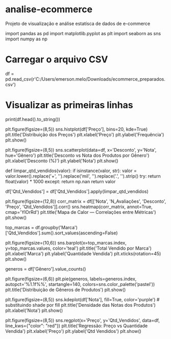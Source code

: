 # analise-ecommerce
Projeto de visualização e análise estatísca de dados de e-commerce

import pandas as pd
import matplotlib.pyplot as plt
import seaborn as sns
import numpy as np

# Carregar o arquivo CSV
df = pd.read_csv(r'C:/Users/emerson.melo/Downloads/ecommerce_preparados.csv')

# Visualizar as primeiras linhas
print(df.head().to_string())

plt.figure(figsize=(8,5))
sns.histplot(df['Preço'], bins=20, kde=True)
plt.title('Distribuição dos Preços')
plt.xlabel('Preço')
plt.ylabel('Frequência')
plt.show()

plt.figure(figsize=(8,5))
sns.scatterplot(data=df, x='Desconto', y='Nota', hue='Gênero')
plt.title('Desconto vs Nota dos Produtos por Gênero')
plt.xlabel('Desconto (%)')
plt.ylabel('Nota')
plt.show()

def limpar_qtd_vendidos(valor):
    if isinstance(valor, str):
        valor = valor.lower().replace('+', '').replace('mil', '').replace('.', '').strip()
        try:
            return float(valor) * 1000
        except:
            return np.nan
    return valor

df['Qtd_Vendidos'] = df['Qtd_Vendidos'].apply(limpar_qtd_vendidos)


plt.figure(figsize=(12,8))
corr_matrix = df[['Nota', 'N_Avaliações', 'Desconto', 'Preço', 'Qtd_Vendidos']].corr()
sns.heatmap(corr_matrix, annot=True, cmap='YlOrRd')
plt.title('Mapa de Calor — Correlações entre Métricas')
plt.show()

top_marcas = df.groupby('Marca')['Qtd_Vendidos'].sum().sort_values(ascending=False)

plt.figure(figsize=(10,6))
sns.barplot(x=top_marcas.index, y=top_marcas.values, color='teal')
plt.title('Total Vendido por Marca')
plt.xlabel('Marca')
plt.ylabel('Quantidade Vendida')
plt.xticks(rotation=45)
plt.show()


generos = df['Gênero'].value_counts()

plt.figure(figsize=(6,6))
plt.pie(generos, labels=generos.index, autopct='%1.1f%%', startangle=140, colors=sns.color_palette('pastel'))
plt.title('Distribuição de Gêneros de Produtos')
plt.show()

plt.figure(figsize=(8,5))
sns.kdeplot(df['Nota'], fill=True, color='purple')  # substituindo shade por fill
plt.title('Densidade das Notas dos Produtos')
plt.xlabel('Nota')
plt.show()


plt.figure(figsize=(8,5))
sns.regplot(x='Preço', y='Qtd_Vendidos', data=df, line_kws={"color": "red"})
plt.title('Regressão: Preço vs Quantidade Vendida')
plt.xlabel('Preço')
plt.ylabel('Qtd Vendidos')
plt.show()

